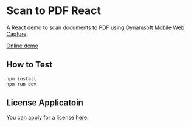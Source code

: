 # Scan to PDF React

A React demo to scan documents to PDF using Dynamsoft [Mobile Web Capture](https://www.dynamsoft.com/mobile-web-capture/docs/introduction/index.html).

[Online demo](https://magnificent-horse-97bae3.netlify.app/)

## How to Test

```
npm install
npm run dev
```

## License Applicatoin

You can apply for a license [here](https://www.dynamsoft.com/customer/license/trialLicense/?product=dcv&package=cross-platform).

